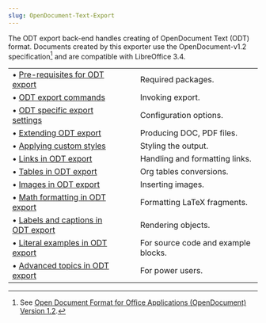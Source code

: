 ```yaml
---
slug: OpenDocument-Text-Export
---
```


The ODT export back-end handles creating of OpenDocument Text (ODT) format. Documents created by this exporter use the OpenDocument-v1.2 specification[^1] and are compatible with LibreOffice 3.4.

|                                                                                    |    |                                     |
| :--------------------------------------------------------------------------------- | -- | :---------------------------------- |
| • [Pre-requisites for ODT export](/docs/org/Pre_002drequisites-for-ODT-export)     |    | Required packages.                  |
| • [ODT export commands](/docs/org/ODT-export-commands)                             |    | Invoking export.                    |
| • [ODT specific export settings](/docs/org/ODT-specific-export-settings)           |    | Configuration options.              |
| • [Extending ODT export](/docs/org/Extending-ODT-export)                           |    | Producing DOC, PDF files.           |
| • [Applying custom styles](/docs/org/Applying-custom-styles)                       |    | Styling the output.                 |
| • [Links in ODT export](/docs/org/Links-in-ODT-export)                             |    | Handling and formatting links.      |
| • [Tables in ODT export](/docs/org/Tables-in-ODT-export)                           |    | Org tables conversions.             |
| • [Images in ODT export](/docs/org/Images-in-ODT-export)                           |    | Inserting images.                   |
| • [Math formatting in ODT export](/docs/org/Math-formatting-in-ODT-export)         |    | Formatting LaTeX fragments.         |
| • [Labels and captions in ODT export](/docs/org/Labels-and-captions-in-ODT-export) |    | Rendering objects.                  |
| • [Literal examples in ODT export](/docs/org/Literal-examples-in-ODT-export)       |    | For source code and example blocks. |
| • [Advanced topics in ODT export](/docs/org/Advanced-topics-in-ODT-export)         |    | For power users.                    |

[^1]: See [Open Document Format for Office Applications (OpenDocument) Version 1.2](http://docs.oasis-open.org/office/v1.2/OpenDocument-v1.2.html).
